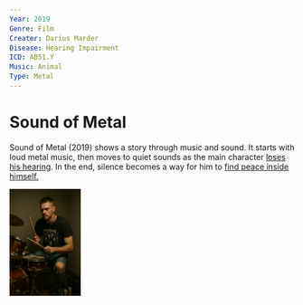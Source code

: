 ```yaml
---
Year: 2019
Genre: Film
Creater: Darius Marder
Disease: Hearing Impairment
ICD: AB51.Y
Music: Animal
Type: Metal
---
```


# Sound of Metal

Sound of Metal (2019) shows a story through music and sound. It starts with loud metal music, then moves to quiet sounds as the main character [loses his hearing](park_jinpyo.md). In the end, silence becomes a way for him to [find peace inside himself.](https://www.youtube.com/watch?v=3fQ3zy8iYtk)


<img src="./yoon_jungseo.png" alt="description" style="width:25%;" />
